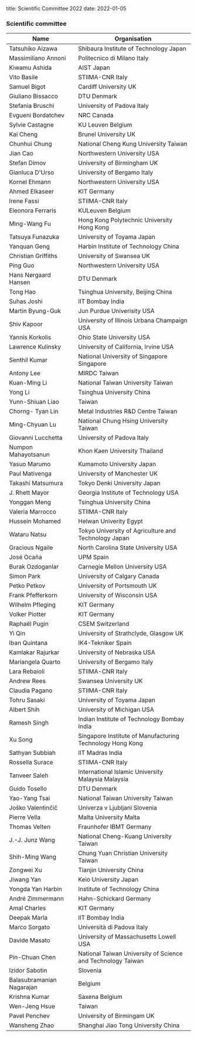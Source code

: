 title: Scientific Committee 2022
date: 2022-01-05

### Scientific committee

| **Name** | **Organisation** |
|--|---|
| Tatsuhiko Aizawa | Shibaura Institute of Technology	Japan |
| Massimiliano	Annoni |	Politecnico di Milano	Italy |
| Kiwamu	Ashida |	AIST	Japan |
| Vito	Basile | STIIMA-CNR	Italy |
| Samuel	Bigot	| Cardiff University	UK |
| Giuliano	Bissacco | 	DTU	Denmark |
| Stefania	Bruschi	| University of Padova	Italy |
| Evgueni	Bordatchev |	NRC	Canada |
| Sylvie	Castagne | KU Leuven	Belgium|
| Kai	Cheng |	Brunel University	UK |
| Chunhui	Chung |	National Cheng Kung University	Taiwan |
| Jian	Cao |	Northwestern University	USA |
| Stefan	Dimov | University of Birmingham	UK |
| Gianluca	D'Urso |	University of Bergamo	Italy |
| Kornel	Ehmann |	Northwestern University	USA |
| Ahmed 	Elkaseer |	KIT	Germany |
| Irene	Fassi	| STIIMA-CNR	Italy |
| Eleonora	Ferraris |	KULeuven	Belgium |
| Ming-Wang	Fu	| Hong Kong Polytechnic University	Hong Kong |
| Tatsuya	Funazuka |	University of Toyama	Japan |
| Yanquan	Geng	| Harbin Institute of Technology	China |
| Christian	Griffiths |	University of Swansea	UK |
| Ping	Guo |	Northwestern University	USA |
|Hans Nørgaard	Hansen |	DTU	Denmark |
|Tong	Hao	| Tsinghua University, Beijing	China |
|Suhas	Joshi	| IIT Bombay	India |
|Martin Byung-Guk 	| Jun	Purdue Univerisity	USA |
|Shiv	Kapoor	| University of Illinois Urbana Champaign	USA |
|Yannis	Korkolis	| Ohio State University	USA |
|Lawrence	Kulinsky |	University of California, Irvine	USA |
|Senthil	Kumar |	National University of Singapore	Singapore |
|Antony	Lee |	MIRDC	Taiwan |
|Kuan-Ming	Li | National Taiwan University	Taiwan |
| Yong	Li	| Tsinghua University	China |
| Yunn-Shiuan	Liao |	Taiwan |
| Chorng- Tyan 	Lin |	Metal Industries R&D Centre	Taiwan |
| Ming-Chyuan	Lu	| National Chung Hsing University	Taiwan |
| Giovanni	Lucchetta |	University of Padova	Italy |
| Numpon	Mahayotsanun	| Khon Kaen University	Thailand |
| Yasuo	Marumo |	Kumamoto University	Japan |
| Paul	Mativenga	| University of Manchester	UK |
| Takashi	Matsumura |	Tokyo Denki University	Japan |
| J. Rhett Mayor | Georgia Institute of Technology	USA |
| Yonggan	Meng | Tsinghua University	China |
| Valeria	Marrocco	| STIIMA-CNR	Italy
| Hussein	Mohamed |	Helwan Univerity	Egypt |
| Wataru	Natsu |	Tokyo University of Agriculture and Technology	Japan |
| Gracious	Ngaile |	North Carolina State University	USA |
| José	Ocaña	| UPM	Spain |
| Burak	Ozdoganlar |	Carnegie Mellon University	USA |
| Simon	Park |	University of Calgary	Canada |
| Petko 	Petkov |	University of Portsmouth	UK |
| Frank	Pfefferkorn |	University of Wisconsin	USA  |
| Wilhelm	Pfleging	| KIT	Germany |
| Volker 	Piotter |	KIT	Germany |
| Raphaël	Pugin |	CSEM	Switzerland |
| Yi	Qin |	University of Strathclyde, Glasgow	UK |
| Iban 	Quintana	| IK4-Tekniker	Spain |
| Kamlakar	Rajurkar |	University of Nebraska	USA |
| Mariangela	Quarto|	University of Bergamo	Italy|
| Lara	Rebaioli |	STIIMA-CNR	Italy |
| Andrew 	Rees	| Swansea University	UK
| Claudia	Pagano |	STIIMA-CNR	Italy |
| Tohru	Sasaki	| University of Toyama	Japan |
| Albert	Shih	| University of Michigan	USA |
| Ramesh 	Singh | Indian Institute of Technology Bombay	India |
| Xu	Song 	| Singapore Institute of Manufacturing Technology	Hong Kong |
| Sathyan	Subbiah |	IIT Madras	India |
| Rossella	Surace|	STIIMA-CNR	Italy |
| Tanveer	Saleh	| International Islamic University Malaysia	Malaysia |
| Guido	Tosello |	DTU	Denmark |
| Yao-Yang	Tsai |	National Taiwan University	Taiwan |
| Joško	Valentinčič |	Univerza v Ljubljani	Slovenia |
| Pierre	Vella	| Malta University	Malta |
| Thomas	Velten	 | Fraunhofer IBMT	Germany
| J.-J. Junz	Wang |	National Cheng-Kuang University	Taiwan |
| Shih-Ming	Wang	| Chung Yuan Christian University	Taiwan |
| Zongwei	Xu	| Tianjin University	China |
| Jiwang	Yan | Keio University	Japan |
| Yongda	Yan	Harbin | Institute of Technology	China |
| André	Zimmermann |	Hahn-Schickard	Germany |
| Amal	Charles	| KIT	Germany |
| Deepak 	Marla |	IIT Bombay	India
| Marco	Sorgato	 | Università di Padova	Italy |
| Davide	Masato	| University of Massachusetts Lowell 	USA |
| Pin-Chuan	Chen |	National Taiwan University of Science and Technology	Taiwan |
| Izidor 	Sabotin |		Slovenia |
| Balasubramanian	Nagarajan |		Belgium |
| Krishna Kumar	 |Saxena		Belgium |
| Wen-Jeng	Hsue	|	Taiwan |
|Pavel 	Penchev	| University of Birmingam	UK |
| Wansheng	Zhao |	Shanghai Jiao Tong University	China |

